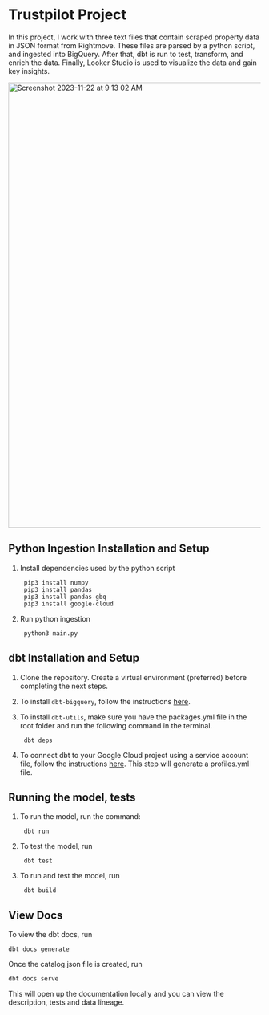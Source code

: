 # Trustpilot Project

In this project, I work with three text files that contain scraped property data in JSON format from Rightmove. These files are parsed by a python script, and ingested into BigQuery. After that, dbt is run to test, transform, and enrich the data. Finally, Looker Studio is used to visualize the data and gain key insights. 

<img width="887" alt="Screenshot 2023-11-22 at 9 13 02 AM" src="https://github.com/arnavahluwalia/trustpilot-project/assets/117514353/0f1cc778-d63f-4a75-be15-5732f358d020">


## Python Ingestion Installation and Setup
1. Install dependencies used by the python script

        pip3 install numpy
        pip3 install pandas
        pip3 install pandas-gbq
        pip3 install google-cloud

3. Run python ingestion

        python3 main.py


## dbt Installation and Setup

1. Clone the repository. Create a virtual environment (preferred) before completing the next steps.

2. To install `dbt-bigquery`, follow the instructions [here](https://docs.getdbt.com/docs/core/pip-install).
3. To install `dbt-utils`, make sure you have the packages.yml file in the root folder and run the following command in the terminal.

        dbt deps

4. To connect dbt to your Google Cloud project using a service account file, follow the instructions [here](https://docs.getdbt.com/docs/core/connect-data-platform/bigquery-setup). This step will generate a profiles.yml file. 

## Running the model, tests

1. To run the model, run the command:

        dbt run

2. To test the model, run

        dbt test

3. To run and test the model, run

        dbt build

## View Docs

To view the dbt docs, run 

    dbt docs generate

Once the catalog.json file is created, run

    dbt docs serve

This will open up the documentation locally and you can view the description, tests and data lineage.

